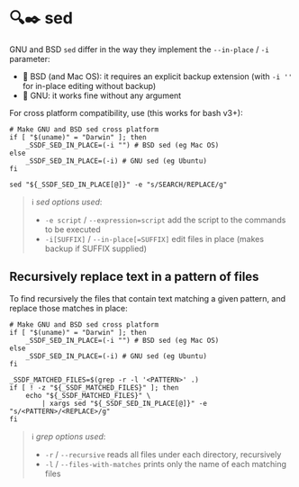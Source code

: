 # 🔍✒️  sed

GNU and BSD `sed` differ in the way they implement the `--in-place` / `-i` parameter:

* 🍏 BSD (and Mac OS): it requires an explicit backup extension
  (with `-i ''` for in-place editing without backup)
* 🐧 GNU: it works fine without any argument

For cross platform compatibility, use (this works for bash v3+):

```shell
# Make GNU and BSD sed cross platform
if [ "$(uname)" = "Darwin" ]; then
    _SSDF_SED_IN_PLACE=(-i "") # BSD sed (eg Mac OS)
else
    _SSDF_SED_IN_PLACE=(-i) # GNU sed (eg Ubuntu)
fi

sed "${_SSDF_SED_IN_PLACE[@]}" -e "s/SEARCH/REPLACE/g"
```

> ℹ️  _sed options used_:
> * `-e script` / `--expression=script`
>    add the script to the commands to be executed
> * `-i[SUFFIX]` / `--in-place[=SUFFIX]`
>    edit files in place (makes backup if SUFFIX supplied)

## Recursively replace text in a pattern of files

To find recursively the files that contain text matching a given pattern,
and replace those matches in place:

```shell
# Make GNU and BSD sed cross platform
if [ "$(uname)" = "Darwin" ]; then
    _SSDF_SED_IN_PLACE=(-i "") # BSD sed (eg Mac OS)
else
    _SSDF_SED_IN_PLACE=(-i) # GNU sed (eg Ubuntu)
fi

_SSDF_MATCHED_FILES=$(grep -r -l '<PATTERN>' .)
if [ ! -z "${_SSDF_MATCHED_FILES}" ]; then 
    echo "${_SSDF_MATCHED_FILES}" \
        | xargs sed "${_SSDF_SED_IN_PLACE[@]}" -e "s/<PATTERN>/<REPLACE>/g"
fi
```

> ℹ️  _grep options used_:
> * `-r` / `--recursive`
>    reads all files under each directory, recursively
> * `-l` / `--files-with-matches`
>    prints only the name of each matching files

